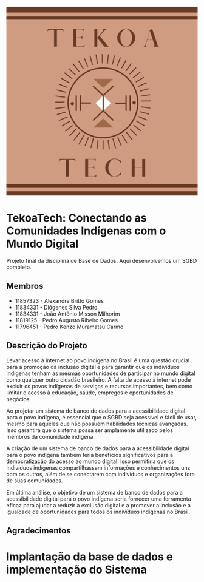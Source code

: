 <p align="center">
  <img src="./logo.png" />
</p>

# TekoaTech: Conectando as Comunidades Indígenas com o Mundo Digital
Projeto final da disciplina de Base de Dados. Aqui desenvolvemos um SGBD completo.

## Membros

* 11857323 - Alexandre Britto Gomes
* 11834331 - Diógenes Silva Pedro
* 11834331 - João Antônio Misson Milhorim
* 11819125 - Pedro Augusto Ribeiro Gomes
* 11796451 - Pedro Kenzo Muramatsu Carmo

## Descrição do Projeto

Levar acesso à internet ao povo indígena no Brasil é uma questão crucial para a promoção da inclusão digital e para garantir que os indivíduos indígenas tenham as mesmas oportunidades de participar no mundo digital como qualquer outro cidadão brasileiro. A falta de acesso à internet pode excluir os povos indígenas de serviços e recursos importantes, bem como limitar o acesso à educação, saúde, empregos e oportunidades de negócios.

Ao projetar um sistema de banco de dados para a acessibilidade digital para o povo indígena, é essencial que o SGBD seja acessível e fácil de usar, mesmo para aqueles que não possuem habilidades técnicas avançadas. Isso garantirá que o sistema possa ser amplamente utilizado pelos membros da comunidade indígena.

A criação de um sistema de banco de dados para a acessibilidade digital para o povo indígena também teria benefícios significativos para a democratização do acesso ao mundo digital. Isso permitiria que os indivíduos indígenas compartilhassem informações e conhecimentos uns com os outros, além de se conectarem com indivíduos e organizações fora de suas comunidades.

Em última análise, o objetivo de um sistema de banco de dados para a acessibilidade digital para o povo indígena seria fornecer uma ferramenta eficaz para ajudar a reduzir a exclusão digital e a promover a inclusão e a igualdade de oportunidades para todos os indivíduos indígenas no Brasil.

## Agradecimentos

# Implantação da base de dados e implementação do Sistema

